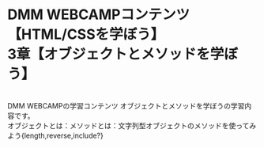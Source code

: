 # DMM WEBCAMPコンテンツ【HTML/CSSを学ぼう】<br>3章【オブジェクトとメソッドを学ぼう】
</br>
DMM WEBCAMPの学習コンテンツ オブジェクトとメソッドを学ぼうの学習内容です。
<br>オブジェクトとは：メソッドとは：文字列型オブジェクトのメソッドを使ってみよう{length,reverse,include?}</br>
